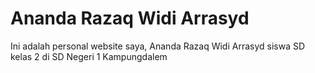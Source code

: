 # Ananda Razaq Widi Arrasyd
Ini adalah personal website saya, Ananda Razaq Widi Arrasyd siswa SD kelas 2 di SD Negeri 1 Kampungdalem

